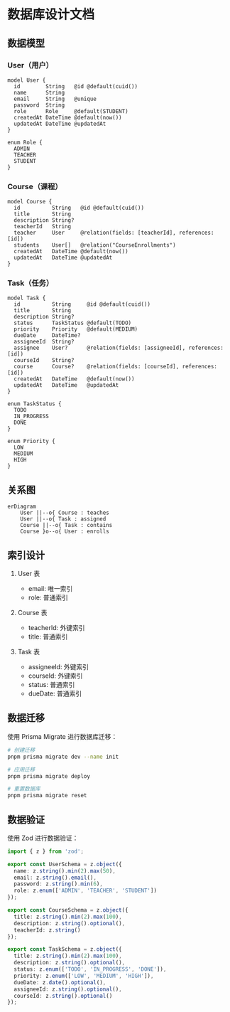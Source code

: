 # 数据库设计文档

## 数据模型

### User（用户）
```prisma
model User {
  id        String   @id @default(cuid())
  name      String
  email     String   @unique
  password  String
  role      Role     @default(STUDENT)
  createdAt DateTime @default(now())
  updatedAt DateTime @updatedAt
}

enum Role {
  ADMIN
  TEACHER
  STUDENT
}
```

### Course（课程）
```prisma
model Course {
  id          String   @id @default(cuid())
  title       String
  description String?
  teacherId   String
  teacher     User     @relation(fields: [teacherId], references: [id])
  students    User[]   @relation("CourseEnrollments")
  createdAt   DateTime @default(now())
  updatedAt   DateTime @updatedAt
}
```

### Task（任务）
```prisma
model Task {
  id          String     @id @default(cuid())
  title       String
  description String?
  status      TaskStatus @default(TODO)
  priority    Priority   @default(MEDIUM)
  dueDate     DateTime?
  assigneeId  String?
  assignee    User?      @relation(fields: [assigneeId], references: [id])
  courseId    String?
  course      Course?    @relation(fields: [courseId], references: [id])
  createdAt   DateTime   @default(now())
  updatedAt   DateTime   @updatedAt
}

enum TaskStatus {
  TODO
  IN_PROGRESS
  DONE
}

enum Priority {
  LOW
  MEDIUM
  HIGH
}
```

## 关系图

```mermaid
erDiagram
    User ||--o{ Course : teaches
    User ||--o{ Task : assigned
    Course ||--o{ Task : contains
    Course }o--o{ User : enrolls
```

## 索引设计

1. User 表
   - email: 唯一索引
   - role: 普通索引

2. Course 表
   - teacherId: 外键索引
   - title: 普通索引

3. Task 表
   - assigneeId: 外键索引
   - courseId: 外键索引
   - status: 普通索引
   - dueDate: 普通索引

## 数据迁移

使用 Prisma Migrate 进行数据库迁移：

```bash
# 创建迁移
pnpm prisma migrate dev --name init

# 应用迁移
pnpm prisma migrate deploy

# 重置数据库
pnpm prisma migrate reset
```

## 数据验证

使用 Zod 进行数据验证：

```typescript
import { z } from 'zod';

export const UserSchema = z.object({
  name: z.string().min(2).max(50),
  email: z.string().email(),
  password: z.string().min(6),
  role: z.enum(['ADMIN', 'TEACHER', 'STUDENT'])
});

export const CourseSchema = z.object({
  title: z.string().min(2).max(100),
  description: z.string().optional(),
  teacherId: z.string()
});

export const TaskSchema = z.object({
  title: z.string().min(2).max(100),
  description: z.string().optional(),
  status: z.enum(['TODO', 'IN_PROGRESS', 'DONE']),
  priority: z.enum(['LOW', 'MEDIUM', 'HIGH']),
  dueDate: z.date().optional(),
  assigneeId: z.string().optional(),
  courseId: z.string().optional()
});
``` 